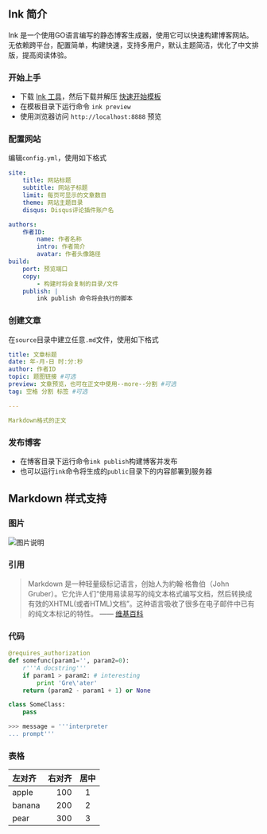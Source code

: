 ## Ink 简介

Ink 是一个使用GO语言编写的静态博客生成器，使用它可以快速构建博客网站。无依赖跨平台，配置简单，构建快速，支持多用户，默认主题简洁，优化了中文排版，提高阅读体验。

### 开始上手
- 下载 [Ink 工具](https://github.com/InkProject/ink/releases)，然后下载并解压 [快速开始模板](https://github.com/InkProject/blog)
- 在模板目录下运行命令 `ink preview`
- 使用浏览器访问 `http://localhost:8888` 预览

### 配置网站
编辑`config.yml`，使用如下格式

``` yaml
site:
    title: 网站标题
    subtitle: 网站子标题
    limit: 每页可显示的文章数目
    theme: 网站主题目录
    disqus: Disqus评论插件账户名

authors:
    作者ID:
        name: 作者名称
        intro: 作者简介
        avatar: 作者头像路径
build:
    port: 预览端口
    copy:
        - 构建时将会复制的目录/文件
    publish: |
        ink publish 命令将会执行的脚本
```

### 创建文章
在`source`目录中建立任意`.md`文件，使用如下格式

``` yaml
title: 文章标题
date: 年-月-日 时:分:秒
author: 作者ID
topic: 题图链接 #可选
preview: 文章预览，也可在正文中使用--more--分割 #可选
tag: 空格 分割 标签 #可选

---

Markdown格式的正文
```

### 发布博客
- 在博客目录下运行命令`ink publish`构建博客并发布
- 也可以运行`ink`命令将生成的`public`目录下的内容部署到服务器

## Markdown 样式支持

### 图片

![图片说明](/image/example.jpg)

### 引用

> Markdown 是一种轻量级标记语言，创始人为約翰·格魯伯（John Gruber）。它允许人们“使用易读易写的纯文本格式编写文档，然后转换成有效的XHTML(或者HTML)文档”。这种语言吸收了很多在电子邮件中已有的纯文本标记的特性。
—— [维基百科](http://www.wikiwand.com/zh/Markdown)

### 代码
``` python
@requires_authorization
def somefunc(param1='', param2=0):
    r'''A docstring'''
    if param1 > param2: # interesting
        print 'Gre\'ater'
    return (param2 - param1 + 1) or None

class SomeClass:
    pass

>>> message = '''interpreter
... prompt'''
```

### 表格
| 左对齐    |    右对齐| 居中 |
| :-------- | -------:| :--: |
| apple     |     100 |  1   |
| banana    |     200 |  2   |
| pear      |     300 |  3   |
